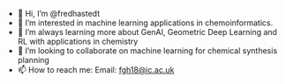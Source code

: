 - 👋 Hi, I’m @fredhastedt
- 👀 I’m interested in machine learning applications in chemoinformatics.
- 🌱 I’m always learning more about GenAI, Geometric Deep Learning and RL with applications in chemistry
- 💞️ I’m looking to collaborate on machine learning for chemical synthesis planning
- 📫 How to reach me:
      Email: fgh18@ic.ac.uk

<!---
Fred-Ha/Fred-Ha is a ✨ special ✨ repository because its `README.md` (this file) appears on your GitHub profile.
You can click the Preview link to take a look at your changes.
--->
